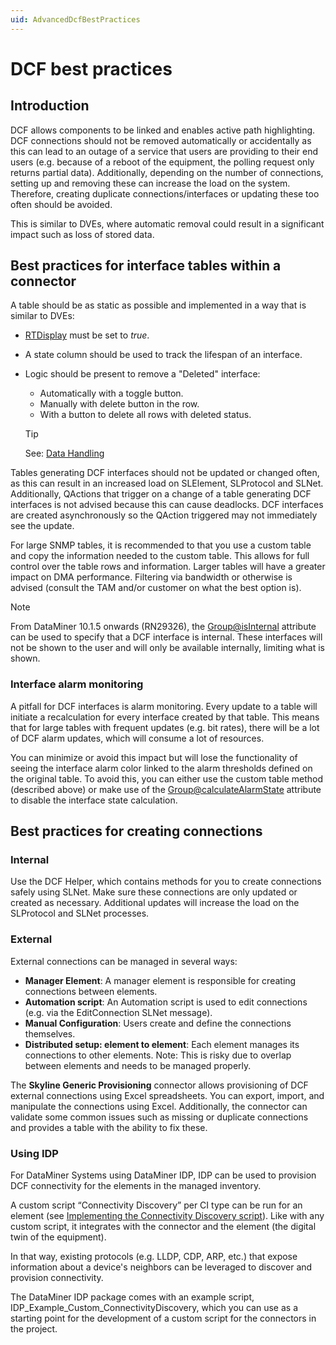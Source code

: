 ```yaml
---
uid: AdvancedDcfBestPractices
---
```


# DCF best practices

## Introduction

DCF allows components to be linked and enables active path highlighting. DCF connections should not be removed automatically or accidentally as this can lead to an outage of a service that users are providing to their end users (e.g. because of a reboot of the equipment, the polling request only returns partial data). Additionally, depending on the number of connections, setting up and removing these can increase the load on the system. Therefore, creating duplicate connections/interfaces or updating these too often should be avoided.

This is similar to DVEs, where automatic removal could result in a significant impact such as loss of stored data.

## Best practices for interface tables within a connector

A table should be as static as possible and implemented in a way that is similar to DVEs:

- [RTDisplay](xref:Protocol.Params.Param.Display.RTDisplay) must be set to *true*.
- A state column should be used to track the lifespan of an interface.
- Logic should be present to remove a "Deleted" interface:
  - Automatically with a toggle button.
  - Manually with delete button in the row.
  - With a button to delete all rows with deleted status.

  > [!TIP]
  > See: [Data Handling](xref:Data_handling)

Tables generating DCF interfaces should not be updated or changed often, as this can result in an increased load on SLElement, SLProtocol and SLNet. Additionally, QActions that trigger on a change of a table generating DCF interfaces is not advised because this can cause deadlocks. DCF interfaces are created asynchronously so the QAction triggered may not immediately see the update.

For large SNMP tables, it is recommended to that you use a custom table and copy the information needed to the custom table. This allows for full control over the table rows and information. Larger tables will have a greater impact on DMA performance. Filtering via bandwidth or otherwise is advised (consult the TAM and/or customer on what the best option is).

> [!NOTE]
> From DataMiner 10.1.5 onwards (RN29326), the [Group@isInternal](xref:Protocol.ParameterGroups.Group-isInternal) attribute can be used to specify that a DCF interface is internal. These interfaces will not be shown to the user and will only be available internally, limiting what is shown.

### Interface alarm monitoring

A pitfall for DCF interfaces is alarm monitoring. Every update to a table will initiate a recalculation for every interface created by that table. This means that for large tables with frequent updates (e.g. bit rates), there will be a lot of DCF alarm updates, which will consume a lot of resources.

You can minimize or avoid this impact but will lose the functionality of seeing the interface alarm color linked to the alarm thresholds defined on the original table. To avoid this, you can either use the custom table method (described above) or make use of the [Group@calculateAlarmState](xref:Protocol.ParameterGroups.Group-calculateAlarmState) attribute to disable the interface state calculation.

## Best practices for creating connections

### Internal

Use the DCF Helper, which contains methods for you to create connections safely using SLNet. Make sure these connections are only updated or created as necessary. Additional updates will increase the load on the SLProtocol and SLNet processes.

### External

External connections can be managed in several ways:

- **Manager Element**: A manager element is responsible for creating connections between elements.
- **Automation script**: An Automation script is used to edit connections (e.g. via the EditConnection SLNet message).
- **Manual Configuration**: Users create and define the connections themselves.
- **Distributed setup: element to element**: Each element manages its connections to other elements. Note: This is risky due to overlap between elements and needs to be managed properly.

The **Skyline Generic Provisioning** connector allows provisioning of DCF external connections using Excel spreadsheets. You can export, import, and manipulate the connections using Excel. Additionally, the connector can validate some common issues such as missing or duplicate connections and provides a table with the ability to fix these.

### Using IDP

For DataMiner Systems using DataMiner IDP, IDP can be used to provision DCF connectivity for the elements in the managed inventory.

A custom script “Connectivity Discovery” per CI type can be run for an element (see [Implementing the Connectivity Discovery script](xref:ConnectivityDiscoveryScript)). Like with any custom script, it integrates with the connector and the element (the digital twin of the equipment).

In that way, existing protocols (e.g. LLDP, CDP, ARP, etc.) that expose information about a device's neighbors can be leveraged to discover and provision connectivity.

The DataMiner IDP package comes with an example script, IDP_Example_Custom_ConnectivityDiscovery, which you can use as a starting point for the development of a custom script for the connectors in the project.
